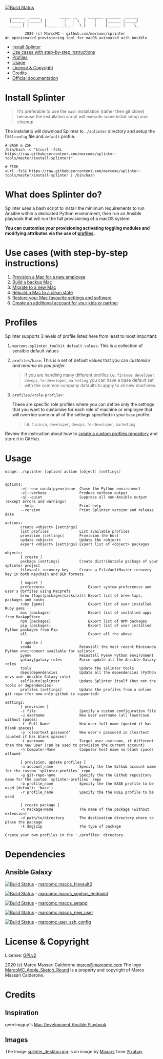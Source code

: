 [![Build Status](https://api.travis-ci.com/marcomc/splinter.png)](https://www.travis-ci.com/github/marcomc/splinter/builds)
```
  _______  _____         _____ __   _ _______ _______  ______
  |______ |_____] |        |   | \  |    |    |______ |_____/
  ______| |       |_____ __|__ |  \_|    |    |______ |    \_

         2020 (c) MarcoMC - github.com/marcomc/splinter
An opinionated provisioning tool for macOS automated with Ansible
```
* [Install Splinter](#install-splinter)
* [Use cases with step-by-step instructions](#use-cases-with-step-by-step-instructions)
* [Profiles](#profiles)
* [Usage](#usage)
* [License & Copyright](#license-copyright)
* [Credits](#credits)
* [Official documentation](https://github.com/marcomc/splinter/wiki)

# Install Splinter

> It's preferable to use the `bash` installation (rather then git clone) because the installation script will execute some initial setup and cleanup

The installatio will download Splinter to `./splinter` directory and setup the first `config` file and `default` profile.

    # BASH & ZSH
    /bin/bash -c "$(curl -fsSL https://raw.githubusercontent.com/marcomc/splinter-tools/master/install-splinter)"

    # FISH
    curl -fsSL https://raw.githubusercontent.com/marcomc/splinter-tools/master/install-splinter | /bin/bash

# What does Splinter do?
Splinter uses a bash script to install the minimum requirements to run Ansible within a dedicated Python environment, then run an Ansible playbook that will run the full provisioning of a macOS system

__You can customise your provisioning activating toggling modules and modifying attributes via the use of [profiles](#profiles).__

# Use cases (with step-by-step instructions)

1. [Provision a Mac for a new employee](https://github.com/marcomc/splinter/wiki/Provision-a-Mac-for-a-new-employee)
2. [Build a backup Mac](https://github.com/marcomc/splinter/wiki/Build-a-backup-Mac)
3. [Migrate to a new Mac](https://github.com/marcomc/splinter/wiki/Migrate-to-a-new-Mac)
4. [Rebuild a Mac to a clean state](https://github.com/marcomc/splinter/wiki/Rebuild-a-Mac-to-a-clean-state)
5. [Restore your Mac favourite settings and software](https://github.com/marcomc/splinter/wiki/Restore-your-Mac-favourite-settings-and-software)
6. [Create an additional account for your kids or partner](https://github.com/marcomc/splinter/wiki/Create-an-additional-account-for-your-kids-or-partner)

# Profiles

Splinter supports 3 levels of profile listed here from least to most important:

1. `marcomc.splinter_toolkit default values`:
   This is a collection of sensible default values

2. `profiles/base`:
   This is a set of default values that you can _customise and rename as you prefer_.

   > If you are handling many different profiles i.e. `finance`, `developer`, `devops`, `fe-developer`, `marketing` you can have a base default set with the common company defaults to apply to all new machines.

3. `profiles/<role-profile>`:

    These are specific role profiles where you can define only the settings that you want to customise for each role of machine or employee that will override some or all of the settings specified in your `base` profile.

    > i.e. `finance`, `developer`, `devops`, `fe-developer`, `marketing`

Review the instruction about how to [create a custom profiles repository](https://github.com/marcomc/splinter/wiki/Create-a-custom-profiles-repository) and store it in GitHub.

# Usage

    usage: ./splinter [option] action [object] [settings]


    options:
           -e|--env conda|pyenv|none  Chose the Python environemnt
           -v|--verbose               Produce verbose output
           -q|--quiet                 Suppress all non-Ansible output (except errors and warnings)
           --help                     Print help
           --version                  Print Splinter version and release date

    actions:
           create <object> [settings]
           list profiles              List available profiles
           provision [settings]       Provision the host
           update <object>            Update the <object>
           export <object> [settings] Export list of <object> packages

    objects:
           [ create ]
           package [settings]         Create distributable package of your splinter project
           filevault-recovery-key     Create a FileVaultMaster recovery key in both Keychain and DER formats

           [ export ]
           preferences                    Export system preferences and user's dorfiles using Macprefs
           brew [taps|packages|casks|all] Export list of brew taps, packages and casks
           ruby [gems]                    Export list of user installed Ruby gems
           mas [packages]                 Export list of installed apps from MacAppStore
           npm [packages]                 Export list of NPM packages
           pip [packages]                 Export list of user installed Python packages from Pip
           all                            Export all the above

           [ update ]
           conda                      Reinstall the most recent Miniconda Python environment available for splinter
           pyenv                      Reinstall Pyenv Python environment
           galaxy|galaxy-roles        Force update all the Ansible Galaxy roles
           tools                      Update the splinter tools
           deps|dependencies          Update all the dependencies (Python envs and  Ansible Galaxy role)
           self|auto|splinter         Update Splinter itself (but not the tools or dependencies)
           profiles [settings]        Update the profiles from a online git repo (for now only github is supported)

    settings:
           [ provision ]
           -c file                    Specify a custom configuration file
           -u username                New user username (all lowercase  without spaces)
           -f 'Full Name'             New user full name (quoted if has blank spaces)
           -p 'cleartext password'    New user's password in cleartext (quoted if has blank spaces)
           -t username                Target user username, if different than the new user (can be used to provision the current account)
           -h Computer-Name           Computer host name no blank spaces allowed

           [ provision, update profiles ]
           -a account_name            Specify the the Github account name for the custom `splinter-profiles` repo
           -g git-repo-name           Specify the the Github repository name for the custom `splinter-profiles` repo
           -b profile_name            Specify the the BASE profile to be used (default: 'base')
           -r profile_name            Specify the the ROLE profile to be used

           [ create package ]
           -n Package-Name            The name of the package (without extension)
           -d path/to/directory       The destination directory where to place the package
           -t dmg|zip                 The type of package

    Create your own profiles in the './profiles' directory.

# Dependencies
## Ansible Galaxy
[![Build Status](https://travis-ci.com/marcomc/ansible-role-macos-filevault2.svg?branch=master)](https://travis-ci.com/marcomc/ansible-role-macos-filevault2) -  [marcomc.macos_filevault2](https://github.com/marcomc/ansible-role-macos-filevault2)

[![Build Status](https://travis-ci.com/marcomc/ansible-role-macos-sophos-endpoint.svg?branch=master)](https://travis-ci.com/marcomc/ansible-role-macos-sophos-endpoint) -  [marcomc.macos_sophos_endpoint](https://github.com/marcomc/ansible-role-macos-sophos-endpoint)

[![Build Status](https://travis-ci.com/marcomc/ansible-role-macos-setapp.svg?branch=master)](https://travis-ci.com/marcomc/ansible-role-macos-setapp) -  [marcomc.macos_setapp](https://github.com/marcomc/ansible-role-macos-setapp)

[![Build Status](https://travis-ci.com/marcomc/ansible-role-macos-new-user.svg?branch=master)](https://travis-ci.com/marcomc/ansible-role-macos-new-user) -  [marcomc.macos_new_user](https://github.com/marcomc/ansible-role-macos-new-user)

[![Build Status](https://travis-ci.com/marcomc/ansible-role-user-ssh-config.svg?branch=master)](https://travis-ci.com/marcomc/ansible-role-user-ssh-config) -  [marcomc.user_ssh_config](https://github.com/marcomc/ansible-role-user-ssh-config)

# License & Copyright



License: [GPLv2](LICENSE.md)

2020 (c) Marco Massari Calderone <marco@marcomc.com>
The logo [MarcoMC_Apple_Sketch_Round](files/profile_pictures/MarcoMC_Apple_Sketch_Round.png) is a property and copyright of Marco Massari Calderone.

# Credits

## Inspiration

geerlingguy's [Mac Development Ansible Playbook](https://github.com/geerlingguy/mac-dev-playbook)

## Images
The Image [splinter_desktop.jpg](files/desktop_pictures/splinter_desktop.jpg) is an image by [Maaark](https://pixabay.com/users/Maaark-3329882/?utm_source=link-attribution&utm_medium=referral&utm_campaign=image&utm_content=1693434) from [Pixabay](https://pixabay.com/?utm_source=link-attribution&utm_medium=referral&utm_campaign=image&utm_content=1693434)
